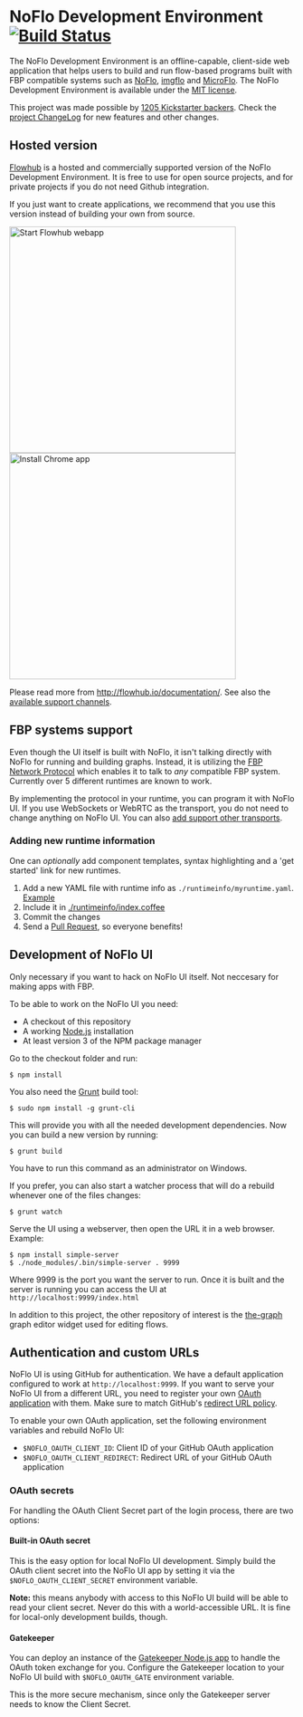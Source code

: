 # NoFlo Development Environment [![Build Status](https://secure.travis-ci.org/noflo/noflo-ui.png?branch=master)](http://travis-ci.org/noflo/noflo-ui)

The NoFlo Development Environment is an offline-capable, client-side web application
that helps users to build and run flow-based programs built with FBP compatible systems such as [NoFlo](http://noflojs.org/),
[imgflo](https://imgflo.org) and [MicroFlo](https://microflo.org).
The NoFlo Development Environment is available under the [MIT license](https://github.com/noflo/noflo-ui/blob/master/LICENSE-MIT).

This project was made possible by [1205 Kickstarter backers](http://noflojs.org/kickstarter/).
Check the [project ChangeLog](https://github.com/noflo/noflo-ui/blob/master/CHANGES.md) for new features and other changes.

## Hosted version

[Flowhub](http://flowhub.io) is a hosted and commercially supported version of the NoFlo Development Environment.
It is free to use for open source projects, and for private projects if you do not need Github integration.

If you just want to create applications, we recommend that you use this version instead of building your own from source.

<a href="http://app.flowhub.io"><img alt="Start Flowhub webapp" src="https://flowhub.io/assets/app-web.svg" width="400"></a>
<a href="https://chrome.google.com/webstore/detail/flowhub/aacpjichompfhafnciggfpfdpfododlk"><img alt="Install Chrome app" src="https://flowhub.io/assets/app-chrome.svg" width="400"></a>

Please read more from <http://flowhub.io/documentation/>. See also the [available support channels](http://noflojs.org/support/).

## FBP systems support

Even though the UI itself is built with NoFlo, it isn't talking directly with NoFlo for running and building graphs.
Instead, it is utilizing the [FBP Network Protocol](http://noflojs.org/documentation/protocol/) which enables it to talk to *any* compatible FBP system.
Currently over 5 different runtimes are known to work.

By implementing the protocol in your runtime, you can program it with NoFlo UI.
If you use WebSockets or WebRTC as the transport, you do not need to change anything on NoFlo UI.
You can also [add support other transports](https://github.com/noflo/noflo-runtime).

### Adding new runtime information

One can *optionally* add component templates, syntax highlighting and a 'get started' link for new runtimes.

1. Add a new YAML file with runtime info as `./runtimeinfo/myruntime.yaml`. [Example](./runtimeinfo/msgflo.yaml)
2. Include it in [./runtimeinfo/index.coffee](./runtimeinfo/index.coffee)
3. Commit the changes
4. Send a [Pull Request](https://github.com/noflo/noflo-ui/pull/new/master), so everyone benefits!


## Development of NoFlo UI

Only necessary if you want to hack on NoFlo UI itself. Not neccesary for making apps with FBP.

To be able to work on the NoFlo UI you need:

* A checkout of this repository
* A working [Node.js](http://nodejs.org/) installation
* At least version 3 of the NPM package manager

Go to the checkout folder and run:

    $ npm install

You also need the [Grunt](http://gruntjs.com/) build tool:

    $ sudo npm install -g grunt-cli

This will provide you with all the needed development dependencies. Now you can build a new version by running:

    $ grunt build

You have to run this command as an administrator on Windows.

If you prefer, you can also start a watcher process that will do a rebuild whenever one of the files changes:

    $ grunt watch

Serve the UI using a webserver, then open the URL it in a web browser. Example:

    $ npm install simple-server
    $ ./node_modules/.bin/simple-server . 9999

Where 9999 is the port you want the server to run. Once it is built and the server is running you can access the UI at `http://localhost:9999/index.html`

In addition to this project, the other repository of interest is the [the-graph](https://github.com/the-grid/the-graph) graph editor widget used for editing flows.

## Authentication and custom URLs

NoFlo UI is using GitHub for authentication. We have a default application configured to work at `http://localhost:9999`. If you want to serve your NoFlo UI from a different URL, you need to register your own [OAuth application](https://github.com/settings/applications/new) with them. Make sure to match GitHub's [redirect URL policy](https://developer.github.com/v3/oauth/#redirect-urls).

To enable your own OAuth application, set the following environment variables and rebuild NoFlo UI:

* `$NOFLO_OAUTH_CLIENT_ID`: Client ID of your GitHub OAuth application
* `$NOFLO_OAUTH_CLIENT_REDIRECT`: Redirect URL of your GitHub OAuth application

### OAuth secrets

For handling the OAuth Client Secret part of the login process, there are two options:

#### Built-in OAuth secret

This is the easy option for local NoFlo UI development. Simply build the OAuth client secret into the NoFlo UI app by setting it via the `$NOFLO_OAUTH_CLIENT_SECRET` environment variable.

**Note:** this means anybody with access to this NoFlo UI build will be able to read your client secret. Never do this with a world-accessible URL. It is fine for local-only development builds, though.

#### Gatekeeper

You can deploy an instance of the [Gatekeeper Node.js app](https://github.com/prose/gatekeeper) to handle the OAuth token exchange for you. Configure the Gatekeeper location to your NoFlo UI build with `$NOFLO_OAUTH_GATE` environment variable.

This is the more secure mechanism, since only the Gatekeeper server needs to know the Client Secret.
